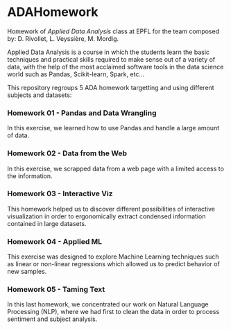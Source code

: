 # ADAHomework
Homework of *Applied Data Analysis* class at EPFL for the team composed by: D. Rivollet, L. Veyssière, M. Mordig.

Applied Data Analysis is a course in which the students learn the basic techniques and practical skills required to make sense out of a variety of data, with the help of the most acclaimed software tools in the data science world such as Pandas, Scikit-learn, Spark, etc...

This repository regroups 5 ADA homework targetting and using different subjects and datasets:

### Homework 01 - Pandas and Data Wrangling
In this exercise, we learned how to use Pandas and handle a large amount of data.

### Homework 02 - Data from the Web
In this exercise, we scrapped data from a web page with a limited access to the information.

### Homework 03 - Interactive Viz
This homework helped us to discover different possibilities of interactive visualization in order to ergonomically extract condensed information contained in large datasets.

### Homework 04 - Applied ML
This exercise was designed to explore Machine Learning techniques such as linear or non-linear regressions which allowed us to predict behavior of new samples.

### Homework 05 - Taming Text
In this last homework, we concentrated our work on Natural Language Processing (NLP), where we had first to clean the data in order to process sentiment and subject analysis. 
